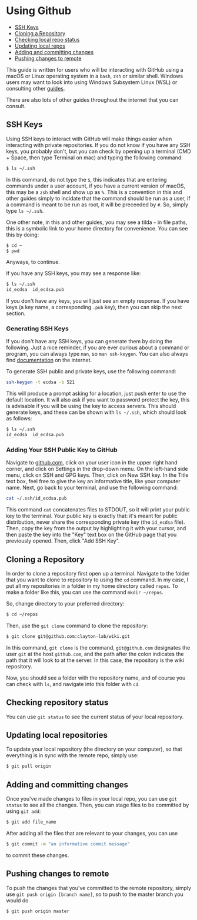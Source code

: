 # Using Github

* [SSH Keys](#ssh-keys)
* [Cloning a Repository](#cloning-a-repository)
* [Checking local repo status](#checking-repository-status)
* [Updating local repos](#updating-local-repositories)
* [Adding and committing changes](#adding-and-committing-changes)
* [Pushing changes to remote](#pushing-changes-to-remote)

This guide is written for users who will be interacting with GitHub using 
a macOS or Linux operating system in a `bash`, `zsh` or similar shell. 
Windows users may want to look into using Windows Subsystem Linux (WSL)
or consulting other [guides](https://www.pluralsight.com/guides/using-git-and-github-on-windows).

There are also lots of other guides throughout the internet that you can consult.

## SSH Keys
Using SSH keys to interact with GitHub will make things easier when interacting
with private repositories. If you do not know if you have any SSH keys, you probably
don't, but you can check by opening up a terminal (CMD + Space, then type Terminal
on mac) and typing the following command:

```bash
$ ls ~/.ssh
```

In this command, do not type the `$`, this indicates that are entering commands
under a user account, if you have a current version of macOS, this may be a `zsh`
shell and show up as `%`. This is a convention in this and other guides simply 
to incidate that the command should be run as a user, if a command is meant to be
run as root, it will be preceeded by `#`. So, simply type `ls ~/.ssh`.

One other note, in this and other guides, you may see a tilda `~` in file paths, 
this is a symbolic link to your home directory for convenience. You can see this
by doing:

```bash
$ cd ~
$ pwd
```

Anyways, to continue.

If you have any SSH keys, you may see a response like:

```bash
$ ls ~/.ssh
id_ecdsa  id_ecdsa.pub
```

If you don't have any keys, you will just see an empty response. If you have 
keys (a key name, a corresponding `.pub` key), then you can skip the next section.

### Generating SSH Keys

If you don't have any SSH keys, you can generate them by doing the following. Just
a nice reminder, if you are ever curious about a command or program, you can always
type `man`, so `man ssh-keygen`. You can also always find [documentation](https://www.ssh.com/ssh/keygen/) on the internet.

To generate SSH public and private keys, use the following command:

```bash
ssh-keygen -t ecdsa -b 521
```

This will produce a prompt asking for a location, just push enter to use the 
default location. It will also ask if you want to password protect the key, 
this is advisable if you will be using the key to access servers. This should 
generate keys, and these can be shown with `ls ~/.ssh`, which should look as
follows:

```bash
$ ls ~/.ssh
id_ecdsa  id_ecdsa.pub
```

### Adding Your SSH Public Key to GitHub

Navigate to [github.com](https://github.com), click on your user icon in the upper
right hand corner, and click on Settings in the drop-down menu. On the left-hand
side menu, click on SSH and GPG keys. Then, click on New SSH key. In the Title
text box, feel free to give the key an informative title, like your computer name.
Next, go back to your terminal, and use the following command:

```bash
cat ~/.ssh/id_ecdsa.pub
```

This command `cat` concatenates files to STDOUT, so it will print your public 
key to the terminal. Your public key is exactly that: it's meant for public 
distribution, never share the corresponding private key (the `id_ecdsa` file). 
Then, copy the key from the output by highlighting it with your cursor, and then 
paste the key into the "Key" text box on the GitHub page that you previously 
opened. Then, click "Add SSH Key".

## Cloning a Repository

In order to clone a repository first open up a terminal. Navigate to the folder
that you want to clone to repository to using the `cd` command. In my case, I 
put all my repositories in a folder in my home directory called `repos`. To make
a folder like this, you can use the command `mkdir ~/repos`. 

So, change directory to your preferred directory:

```bash
$ cd ~/repos
```

Then, use the `git clone` command to clone the repository:

```bash
$ git clone git@github.com:clayton-lab/wiki.git
```

In this command, `git clone` is the command, `git@github.com` designates the 
user `git` at the host `github.com`, and the path after the colon indicates the 
path that it will look to at the server. In this case, the repository is the
wiki repository.

Now, you should see a folder with the repository name, and of course you can check 
with `ls`, and navigate into this folder with `cd`.

## Checking repository status

You can use `git status` to see the current status of your local repository. 

## Updating local repositories

To update your local repository (the directory on your computer), so that everything 
is in sync with the remote repo, simply use:

```bash
$ git pull origin
```

## Adding and committing changes

Once you've made changes to files in your local repo, you can use `git status` to 
see all the changes. Then, you can stage files to be committed by using `git add`:

```bash
$ git add file_name
```

After adding all the files that are relevant to your changes, you can use 

```bash
$ git commit -m "an informative commit message"
```

to commit these changes.

## Pushing changes to remote

To push the changes that you've committed to the remote repository, simply use
`git push origin [branch name]`, so to push to the master branch you would do

```bash
$ git push origin master
```
